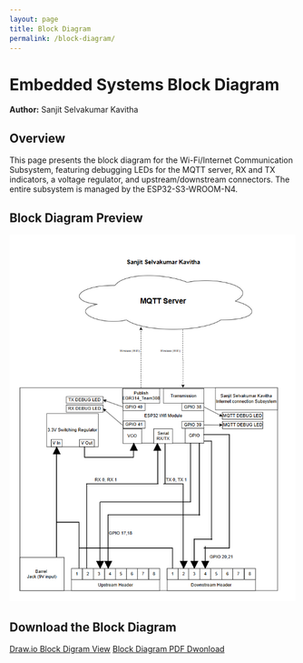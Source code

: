 ```yaml
---
layout: page
title: Block Diagram
permalink: /block-diagram/
---
```


# Embedded Systems Block Diagram
**Author:** Sanjit Selvakumar Kavitha

## Overview  
This page presents the block diagram for the Wi-Fi/Internet Communication Subsystem, featuring debugging LEDs for the MQTT server, RX and TX indicators, a voltage regulator, and upstream/downstream connectors. The entire subsystem is managed by the ESP32-S3-WROOM-N4.

## Block Diagram Preview  
![Block Diagram](./subfolder/blockdiagram.png)

## Download the Block Diagram  
[Draw.io Block Digram View](https://drive.google.com/file/d/1Zu_ZALLJ08QVjuWkUUsSZqnZJdQ2op89/view?usp=sharing)
[Block Diagram PDF Dwonload](https://drive.google.com/file/d/1SzkVRQ6n4QjP0WH3-RH0_l-9RIu3c7Me/view?usp=sharing)
